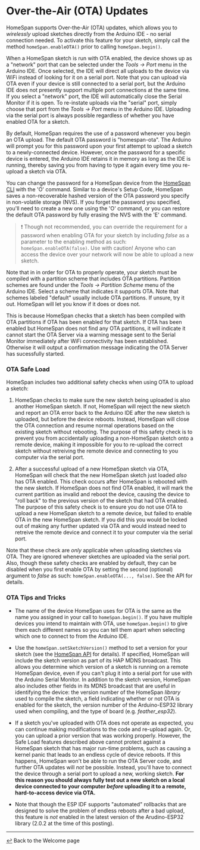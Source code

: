 # Over-the-Air (OTA) Updates

HomeSpan supports Over-the-Air (OTA) updates, which allows you to *wirelessly* upload sketches directly from the Arduino IDE - no serial connection needed.  To activate this feature for your sketch, simply call the method `homeSpan.enableOTA()` prior to calling `homeSpan.begin()`.

When a HomeSpan sketch is run with OTA enabled, the device shows up as a "network" port that can be selected under the *Tools → Port* menu in the Arduino IDE.  Once selected, the IDE will direct all uploads to the device via WiFi instead of looking for it on a serial port.  Note that you can upload via OTA even if your device is still connected to a serial port, but the Arduino IDE does not presently support multiple port connections at the same time.  If you select a "network" port, the IDE will automatically close the Serial Monitor if it is open.  To re-instate uploads via the "serial" port, simply choose that port from the *Tools → Port* menu in the Arduino IDE.  Uploading via the serial port is always possible regardless of whether you have enabled OTA for a sketch.

By default, HomeSpan requires the use of a password whenever you begin an OTA upload.  The default OTA password is "homespan-ota".  The Arduino will prompt you for this password upon your first attempt to upload a sketch to a newly-connected device.  However, once the password for a specific device is entered, the Arduino IDE retains it in memory as long as the IDE is running, thereby saving you from having to type it again every time you re-upload a sketch via OTA.

You can change the password for a HomeSpan device from the [HomeSpan CLI](CLI.md) with the 'O' command.  Similar to a device's Setup Code, HomeSpan saves a non-recoverable hashed version of the OTA password you specify in non-volatile storage (NVS).  If you forget the password you specified, you'll need to create a new one using the 'O' command, or you can restore the default OTA password by fully erasing the NVS with the 'E' command.

> :exclamation: Though not recommended, you can override the requirement for a password when enabling OTA for your sketch by including *false* as a parameter to the enabling method as such: `homeSpan.enableOTA(false)`.  Use with caution!  Anyone who can access the device over your network will now be able to upload a new sketch.

Note that in in order for OTA to properly operate, your sketch must be compiled with a partition scheme that includes OTA partitions.  Partition schemes are found under the *Tools → Partition Scheme* menu of the Arduino IDE.  Select a scheme that indicates it supports OTA.  Note that schemes labeled "default" usually include OTA partitions.  If unsure, try it out.  HomeSpan will let you know if it does or does not.

This is because HomeSpan checks that a sketch has been compiled with OTA partitions if OTA has been enabled for that sketch.  If OTA has been enabled but HomeSpan does not find any OTA partitions, it will indicate it cannot start the OTA Server via a warning message sent to the Serial Monitor immediately after WiFi connectivity has been established.  Otherwise it will output a confirmation message indicating the OTA Server has sucessfully started.

### OTA Safe Load

HomeSpan includes two additional safety checks when using OTA to upload a sketch:

1. HomeSpan checks to make sure the new sketch being uploaded is also another HomeSpan sketch. If not, HomeSpan will reject the new sketch and report an OTA error back to the Arduino IDE after the new sketch is uploaded, but before the device reboots.  Instead, HomeSpan will close the OTA connection and resume normal operations based on the existing sketch without rebooting.  The purpose of this safety check is to prevent you from accidentally uploading a non-HomeSpan sketch onto a remote device, making it impossible for you to re-upload the correct sketch without retreiving the remote device and connecting to you computer via the serial port.

1. After a successful upload of a new HomeSpan sketch via OTA, HomeSpan will check that the new HomeSpan sketch just loaded *also* has OTA enabled.  This check occurs after HomeSpan is rebooted with the new sketch.  If HomeSpan does not find OTA enabled, it will mark the current partition as invalid and reboot the device, causing the device to "roll back" to the previous version of the sketch that had OTA enabled.  The purpose of this safety check is to ensure you do not use OTA to upload a new HomeSpan sketch to a remote device, but failed to enable OTA in the new HomeSpan sketch.  If you did this you would be locked out of making any further updated via OTA and would instead need to retreive the remote device and connect it to your computer via the serial port.

Note that these check are *only* applicable when uploading sketches via OTA.  They are ignored whenever sketches are uploaded via the serial port.  Also, though these safety checks are enabled by default, they can be disabled when you first enable OTA by setting the second (optional) argument to *false* as such: `homeSpan.enableOTA(..., false)`.  See the API for details.

### OTA Tips and Tricks

* The name of the device HomeSpan uses for OTA is the same as the name you assigned in your call to `homeSpan.begin()`.  If you have multiple devices you intend to maintain with OTA, use `homeSpan.begin()` to give them each different names so you can tell them apart when selecting which one to connect to from the Arduino IDE.

* Use the `homeSpan.setSketchVersion()` method to set a version for your sketch (see the [HomeSpan API](Reference.md) for details).  If specified, HomeSpan will include the sketch version as part of its HAP MDNS broadcast.  This allows you determine which version of a sketch is running on a remote HomeSpan device, even if you can't plug it into a serial port for use with the Arduino Serial Monitor.  In addition to the sketch version, HomeSpan also includes other fields in its MDNS broadcast that are useful in identifying the device: the version number of the HomeSpan *library* used to compile the sketch, a field indicating whether or not OTA is enabled for the sketch, the version number of the Arduino-ESP32 library used when compiling, and the type of board (e.g. *feather_esp32*).

* If a sketch you've uploaded with OTA does not operate as expected, you can continue making modifications to the code and re-upload again.  Or, you can upload a prior version that was working properly.  However, the Safe Load features described above cannot protect against a HomeSpan sketch that has major run-time problems, such as causing a kernel panic that leads to an endless cycle of device reboots.  If this happens, HomeSpan won't be able to run the OTA Server code, and further OTA updates will *not* be possible.  Instead, you'll have to connect the device through a serial port to upload a new, working sketch.  **For this reason you should always fully test out a new sketch on a local device connected to your computer *before* uploading it to a remote, hard-to-access device via OTA.**

* Note that though the ESP IDF supports "automated" rollbacks that are designed to solve the problem of endless reboots after a bad upload, this feature is *not* enabled in the latest version of the Arudino-ESP32 library (2.0.2 at the time of this posting).

---

[↩️](README.md) Back to the Welcome page


